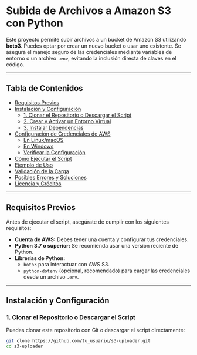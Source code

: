 # Subida de Archivos a Amazon S3 con Python

Este proyecto permite subir archivos a un bucket de Amazon S3 utilizando **boto3**. Puedes optar por crear un nuevo bucket o usar uno existente. Se asegura el manejo seguro de las credenciales mediante variables de entorno o un archivo `.env`, evitando la inclusión directa de claves en el código.

---

## Tabla de Contenidos

- [Requisitos Previos](#requisitos-previos)
- [Instalación y Configuración](#instalación-y-configuración)
  - [1. Clonar el Repositorio o Descargar el Script](#1-clonar-el-repositorio-o-descargar-el-script)
  - [2. Crear y Activar un Entorno Virtual](#2-crear-y-activar-un-entorno-virtual)
  - [3. Instalar Dependencias](#3-instalar-dependencias)
- [Configuración de Credenciales de AWS](#configuración-de-credenciales-de-aws)
  - [En Linux/macOS](#en-linuxmacos)
  - [En Windows](#en-windows)
  - [Verificar la Configuración](#verificar-la-configuración)
- [Cómo Ejecutar el Script](#cómo-ejecutar-el-script)
- [Ejemplo de Uso](#ejemplo-de-uso)
- [Validación de la Carga](#validación-de-la-carga)
- [Posibles Errores y Soluciones](#posibles-errores-y-soluciones)
- [Licencia y Créditos](#licencia-y-créditos)

---

## Requisitos Previos

Antes de ejecutar el script, asegúrate de cumplir con los siguientes requisitos:

- **Cuenta de AWS:** Debes tener una cuenta y configurar tus credenciales.
- **Python 3.7 o superior:** Se recomienda usar una versión reciente de Python.
- **Librerías de Python:**
  - `boto3` para interactuar con AWS S3.
  - `python-dotenv` (opcional, recomendado) para cargar las credenciales desde un archivo `.env`.

---

## Instalación y Configuración

### 1. Clonar el Repositorio o Descargar el Script

Puedes clonar este repositorio con Git o descargar el script directamente:

```bash
git clone https://github.com/tu_usuario/s3-uploader.git
cd s3-uploader
